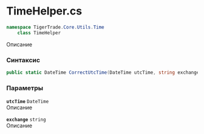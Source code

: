 
# TimeHelper.cs
```csharp
namespace TigerTrade.Core.Utils.Time  
    class TimeHelper
```

Описание

### Синтаксис
```csharp
public static DateTime CorrectUtcTime(DateTime utcTime, string exchange)
```

### Параметры
**`utcTime`** `DateTime`  
 Описание  
  
**`exchange`** `string`  
 Описание  
  

                    
                    